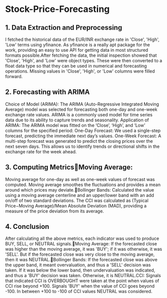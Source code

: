 # Stock-Price-Forecasting

## 1. Data Extraction and Preprocessing

I fetched the historical data of the EUR/INR exchange rate in 'Close', 'High', 'Low' terms using yfinance. As yfinance is a really apt package for the work, providing an easy to use API for getting data in most structured formats possible.After fetching the data, the initial inspection showed that 'Close', 'High', and 'Low' were object types. These were then converted to a float data type so that they can be used in numerical and forecasting operations. Missing values in 'Close', 'High', or 'Low' columns were filled forward.

## 2. Forecasting with ARIMA

Choice of Model (ARIMA): The ARIMA (Auto-Regressive Integrated Moving Average) model was selected for forecasting both one-day and one-week exchange rate values. ARIMA is a commonly used model for time series data due to its ability to capture trends and seasonality.
Application of ARIMA: The ARIMA model was fitted on the ‘Close’, ‘High’, and ‘Low’ columns for the specified period:
One-Day Forecast: We used a single-step forecast, predicting the immediate next day’s values.
One-Week Forecast: A multi-step forecast was generated to predict the closing prices over the next seven days. This allows us to identify trends or directional shifts in the exchange rate for the week ahead.

## 3. Computing MetricsMoving Average: 

Moving average for one-day as well as one-week values of forecast was computed. Moving average smoothes the fluctuations and provides a mean around which prices may deviate.Bollinger Bands: Calculated the value using a moving average centerline and an upper/lower band with an add on/off of two standard deviations.
The CCI was calculated as (Typical Price−Moving Average)/Mean Absolute Deviation (MAD), providing a measure of the price deviation from its average.

## 4. Conclusion

After calculating all the above metrics, each indicator was used to produce BUY, SELL, or NEUTRAL signals.Moving Average: If the forecasted close was higher than the moving average, it was 'BUY'; if it was otherwise, it was 'SELL'. But if the forecasted close was very close to the moving average, then it was NEUTRAL.Bollinger Bands: If the forecasted close was above the upper band, it meant overvaluation, and thus a 'SELL' decision was taken. If it was below the lower band, then undervaluation was indicated, and thus a 'BUY' decision was taken. Otherwise, it is NEUTRAL.CCI: Signals that indicated CCI is OVERBOUGHT were taken at the point when values of CCI rise beyond +100. Signals 'BUY' when the value of CCI goes beyond -100. In between +100 to -100 of CCI values NEUTRAL was considered.


